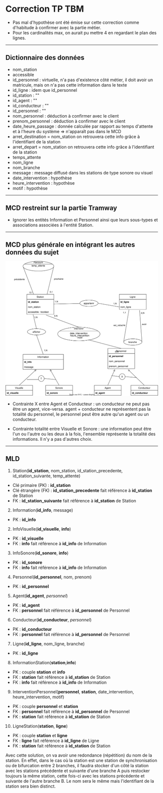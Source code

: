 # Correction TP TBM

- Pas mal d'hypothèse ont été émise sur cette correction comme d'habitude à confirmer avec la partie métier.
- Pour les cardinalités max, on aurait pu mettre 4 en regardant le plan des lignes.

---

## Dictionnaire des données

- nom_station
- accessible
- id_personnel : virtuelle, n'a pas d'existence côté métier, il doit avoir un matricule, mais on n'a pas cette information dans le texte
- id_ligne : idem que id_personnel
- id_station : ""
- id_agent : ""
- id_conducteur : ""
- id_personnel : ""
- nom_personnel : déduction à confirmer avec le client
- prenom_personnel : déduction à confirmer avec le client
- date_heure_passage : donnée calculée par rapport au temps d'attente et à l'heure du système => n'apparaît pas dans le MCD
- arret_destination = nom_station on retrouvera cette info grâce à l'identifiant de la station
- arret_depart = nom_station on retrouvera cette info grâce à l'identifiant de la station
- temps_attente
- nom_ligne
- nom_branche
- message : message diffusé dans les stations de type sonore ou visuel
- date_intervention : hypothèse
- heure_intervention : hypothèse
- motif : hypothèse

---

## MCD restreint sur la partie Tramway

- Ignorer les entités Information et Personnel ainsi que leurs sous-types et associations associées à l'entité Station.

---

## MCD plus générale en intégrant les autres données du sujet

![mcd](./img/mcd.svg)

- Contrainte X entre Agent et Conducteur : un conducteur ne peut pas être un agent, vice-versa. agent + conducteur ne représentent  pas la totalité du personnel, le personnel peut être autre qu'un agent ou un conducteur.

- Contrainte totalité entre Visuelle et Sonore : une information peut être l'un ou l'autre ou les deux à la fois, l'ensemble représente  la totalité des informations. Il n'y a pas d'autres choix.

---

## MLD

1. Station(**id_station**, nom_station, id_station_precedente, id_station_suivante, temp_attente)
- Clé primaire (PK) : **id_station**
- Clé étrangère (FK) : **id_station_precedente** fait référence à **id_station** de Station
- FK : **id_station_suivante** fait référence à **id_station** de Station
2. Information(**id_info**, message)
- PK : **id_info**
2. InfoVisuelle(**id_visuelle**, **info**)
- PK : **id_visuelle**
- FK : **info** fait référence à **id_info** de Information
3. InfoSonore(**id_sonore**, **info**)
- PK : **id_sonore**
- FK : **info** fait référence à **id_info** de Information
4. Personnel(**id_personnel**, nom, prenom)
- PK : **id_personnel**
5. Agent(**id_agent**, *personnel*)
- PK : **id_agent**
- FK : **personnel** fait référence à **id_personnel** de Personnel
6. Conducteur(**id_conducteur**, *personnel*)
- PK : **id_conducteur**
- FK : **personnel** fait référence à **id_personnel** de Personnel
7. Ligne(**id_ligne**, nom_ligne, branche)
- PK : **id_ligne**
8. InformationStation(**station**,**info**)
- PK : couple **station** et **info**
- FK : **station** fait référence à **id_station** de Station
- FK : **info** fait référence à **id_info** de Information
9. InterventionPersonnel(**personnel**, **station**, date_intervention, heure_intervention, motif)
- PK : couple **personnel** et **station**
- FK : **personnel** fait référence à **id_personnel** de Personnel
- FK : **station** fait référence à **id_station** de Station
10. LigneStation(**station**, **ligne**)
- PK : couple **station** et **ligne**
- FK : **ligne** fait référence à **id_ligne** de Ligne
- FK : **station** fait référence à **id_station** de Station

Avec cette solution, on va avoir une redondance (répétition) du nom de la station. En effet, dans le cas où la station est une station de synchronisation ou de bifurcation entre 2 branches, il faudra stocker d'un côté la station avec les stations précédente et suivante d'une branche A puis restocker toujours la même station, cette fois-ci avec les stations précédente et suivante de l'autre branche B. Le nom sera le même mais l'identifiant de la station sera bien distinct. 
